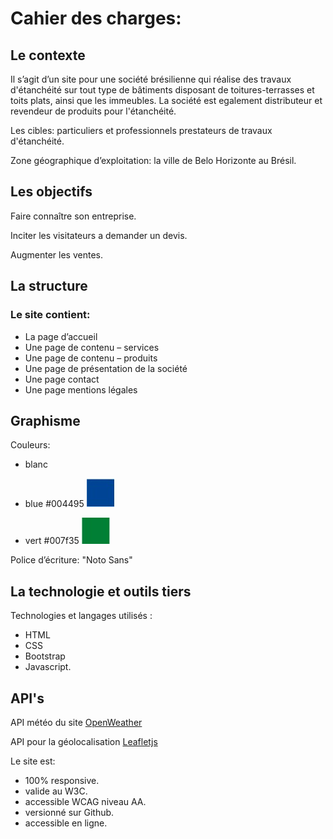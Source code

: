 # Cahier des charges:

## Le contexte 
Il s’agit d’un site pour une société brésilienne qui réalise des travaux d'étanchéité sur tout type de bâtiments disposant de toitures-terrasses et toits plats, ainsi que les immeubles. La société est egalement distributeur et revendeur de produits pour l'étanchéité.

Les cibles: particuliers et professionnels prestateurs de travaux d'étanchéité.

Zone géographique d’exploitation: la ville de Belo Horizonte au Brésil.

## Les objectifs
Faire connaître son entreprise.

Inciter les visitateurs a demander un devis.

Augmenter les ventes.

## La structure 
### Le site contient:
+ La page d’accueil
+ Une page de contenu – services
+ Une page de contenu – produits
+ Une page de présentation de la société
+ Une page contact 
+ Une page mentions légales


## Graphisme 
Couleurs: 
+ blanc
+ blue #004495
![alt text](https://github.com/carolinaqvargas/Impercon/blob/main/images/blue.jpg "Primary-color")

+ vert #007f35
![alt text](https://github.com/carolinaqvargas/Impercon/blob/main/images/green.jpg "Secondary-color")

Police d’écriture: "Noto Sans"


## La technologie et outils tiers
Technologies et langages utilisés : 
+ HTML
+ CSS
+ Bootstrap 
+ Javascript. 

## API's 

API météo du site [OpenWeather](https://openweathermap.org/current#name)

API pour la géolocalisation [Leafletjs](https://leafletjs.com/)

Le site est:
+ 100% responsive.
+ valide au W3C. 
+ accessible WCAG niveau AA.
+ versionné sur Github.
+ accessible en ligne.


